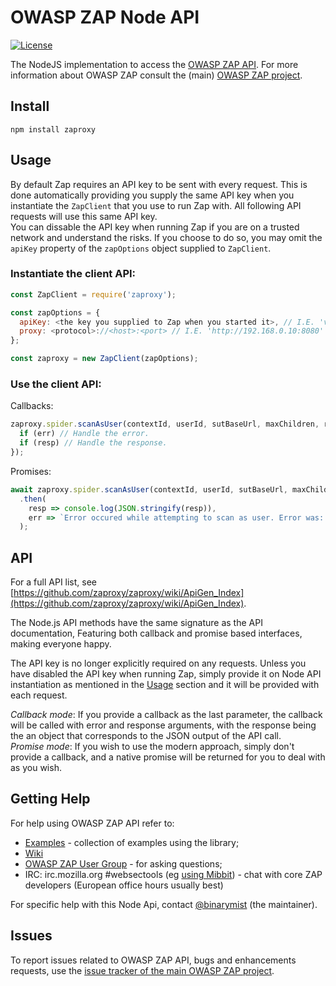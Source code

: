 # OWASP ZAP Node API

[![License](https://img.shields.io/badge/license-Apache%202-4EB1BA.svg)](https://www.apache.org/licenses/LICENSE-2.0.html)

The NodeJS implementation to access the [OWASP ZAP API](https://github.com/zaproxy/zaproxy/wiki/ApiDetails). For more information
about OWASP ZAP consult the (main) [OWASP ZAP project](https://github.com/zaproxy/zaproxy/).

## Install

```
npm install zaproxy
```

## Usage

By default Zap requires an API key to be sent with every request. This is done automatically providing you supply the same API key when you instantiate the `ZapClient` that you use to run Zap with. All following API requests will use this same API key.  
You can dissable the API key when running Zap if you are on a trusted network and understand the risks. If you choose to do so, you may omit the `apiKey` property of the `zapOptions` object supplied to `ZapClient`.

### Instantiate the client API:

```js
const ZapClient = require('zaproxy');

const zapOptions = {
  apiKey: <the key you supplied to Zap when you started it>, // I.E. 'v90dnblpqs1pcac991tn2oudl'
  proxy: <protocol>://<host>:<port> // I.E. 'http://192.168.0.10:8080'
};

const zaproxy = new ZapClient(zapOptions);
```

### Use the client API:

Callbacks:

```js
zaproxy.spider.scanAsUser(contextId, userId, sutBaseUrl, maxChildren, recurse, subtreeonly, (err, resp) => {
  if (err) // Handle the error.
  if (resp) // Handle the response.
});
```

Promises:

```js
await zaproxy.spider.scanAsUser(contextId, userId, sutBaseUrl, maxChildren)
  .then(
    resp => console.log(JSON.stringify(resp)),
    err => `Error occured while attempting to scan as user. Error was: ${err.message}`
  );
```

## API

For a full API list, see [https://github.com/zaproxy/zaproxy/wiki/ApiGen_Index](https://github.com/zaproxy/zaproxy/wiki/ApiGen_Index).

The Node.js API methods have the same signature as the API documentation, Featuring both callback and promise based interfaces, making everyone happy.

The API key is no longer explicitly required on any requests. Unless you have disabled the API key when running Zap, simply provide it on Node API instantiation as mentioned in the [Usage](#usage) section and it will be provided with each request.

*Callback mode*: If you provide a callback as the last parameter, the callback will be called with error and response arguments, with the response being the an object that corresponds to the JSON output of the API call.  
*Promise mode*: If you wish to use the modern approach, simply don't provide a callback, and a native promise will be returned for you to deal with as you wish.

## Getting Help

For help using OWASP ZAP API refer to:
  * [Examples](https://github.com/zaproxy/zap-api-python/tree/master/src/examples) - collection of examples using the library;
  * [Wiki](https://github.com/zaproxy/zaproxy/wiki/ApiDetails)
  * [OWASP ZAP User Group](https://groups.google.com/group/zaproxy-users) - for asking questions;
  * IRC: irc.mozilla.org #websectools (eg [using Mibbit](http://chat.mibbit.com/?server=irc.mozilla.org%3A%2B6697&channel=%23websectools)) - chat with core ZAP developers (European office hours usually best)

For specific help with this Node Api, contact [@binarymist](https://github.com/binarymist) (the maintainer).
  
## Issues

To report issues related to OWASP ZAP API, bugs and enhancements requests, use the [issue tracker of the main OWASP ZAP project](https://github.com/zaproxy/zaproxy/issues).

